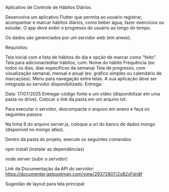 Aplicativo de Controle de Hábitos Diários.

Desenvolva um aplicativo Flutter que permita ao usuário registrar, acompanhar e marcar hábitos diários, como beber água, fazer exercícios ou estudar. O app deve exibir o progresso do usuário ao longo do tempo.

Os dados são gerenciados por um servidor web (em anexo). 

Requisitos:

Tela inicial com a lista de hábitos do dia e opção de marcar como "feito".
Tela para adicionar/editar hábitos, com:
Nome do hábito
Frequência (ex: todos os dias, dias específicos da semana)
Tela de progresso, com visualização semanal, mensal e anual (ex: gráfico simples ou calendário de marcações).
Menu para navegação entre telas.
A sua aplicação deve ser integrada ao servidor disponibilizado.
Entrega:


Data: 17/07/2025
Entregar código fonte e um vídeo (disponibilizar em uma pasta no drive).
Colocar o link da pasta em um arquivo txt.

Para executar o servidor, descompacte o arquivo em anexo e faça os seguintes passos:

Na linha 8 do arquivo server.js, coloque a uri do banco de dados mongo (disponível no mongo atlas).

Dentro da pasta do projeto, execute os seguintes comandos:

npm install (instalar as dependências)

node server (subir o servidor)

Link da Documentação da API do servidor:
https://documenter.getpostman.com/view/29372807/2sB2xFdn8f

Sugestão de layout para tela principal: